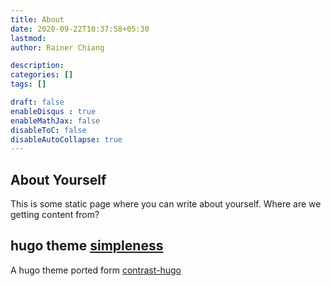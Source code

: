 ```yaml
---
title: About
date: 2020-09-22T10:37:58+05:30
lastmod: 
author: Rainer Chiang

description: 
categories: []
tags: []

draft: false
enableDisqus : true
enableMathJax: false
disableToC: false
disableAutoCollapse: true
---
```


## About Yourself

This is some static page where you can write about yourself. Where are we getting content from? 

## hugo theme [simpleness](https://github.com/RainerChiang/simpleness)

A hugo theme ported form [contrast-hugo](https://github.com/niklasbuschmann/contrast-hugo)
